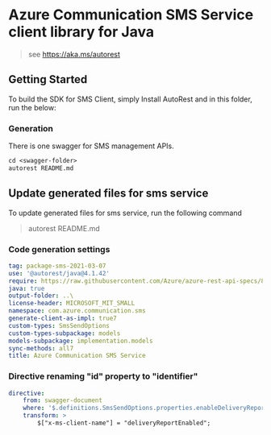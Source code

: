 # Azure Communication SMS Service client library for Java

> see https://aka.ms/autorest
## Getting Started
To build the SDK for SMS Client, simply Install AutoRest and in this folder, run the below:

### Generation
There is one swagger for SMS management APIs.

```ps
cd <swagger-folder>
autorest README.md
```

## Update generated files for sms service
To update generated files for sms service, run the following command

> autorest README.md

### Code generation settings
``` yaml
tag: package-sms-2021-03-07
use: '@autorest/java@4.1.42'
require: https://raw.githubusercontent.com/Azure/azure-rest-api-specs/896d05e37dbb00712726620b8d679cc3c3be09fb/specification/communication/data-plane/Sms/readme.md
java: true
output-folder: ..\
license-header: MICROSOFT_MIT_SMALL	
namespace: com.azure.communication.sms	
generate-client-as-impl: true7
custom-types: SmsSendOptions
custom-types-subpackage: models
models-subpackage: implementation.models
sync-methods: all7
title: Azure Communication SMS Service
```
### Directive renaming "id" property to "identifier"
``` yaml
directive:
    from: swagger-document
    where: '$.definitions.SmsSendOptions.properties.enableDeliveryReport'
    transform: >
        $["x-ms-client-name"] = "deliveryReportEnabled";
```
